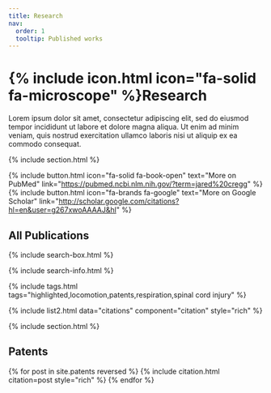 ```yaml
---
title: Research
nav:
  order: 1
  tooltip: Published works
---
```


# {% include icon.html icon="fa-solid fa-microscope" %}Research

Lorem ipsum dolor sit amet, consectetur adipiscing elit, sed do eiusmod tempor incididunt ut labore et dolore magna aliqua.
Ut enim ad minim veniam, quis nostrud exercitation ullamco laboris nisi ut aliquip ex ea commodo consequat.

{% include section.html %}

{% include button.html icon="fa-solid fa-book-open" text="More on PubMed" link="https://pubmed.ncbi.nlm.nih.gov/?term=jared%20cregg" %} {% include button.html icon="fa-brands fa-google" text="More on Google Scholar" link="http://scholar.google.com/citations?hl=en&user=g267xwoAAAAJ&hl" %}

## All Publications

<div id="all-publications"> <!-- Start of All Publications div -->
  
  {% include search-box.html %}

  {% include search-info.html %}

  {% include tags.html tags="highlighted,locomotion,patents,respiration,spinal cord injury" %}

  {% include list2.html data="citations" component="citation" style="rich" %}
  
</div> <!-- End of All Publications div -->

{% include section.html %}

## Patents
{% for post in site.patents reversed %}
    {% include citation.html citation=post style="rich" %}
{% endfor %}


